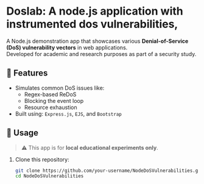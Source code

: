 # Doslab: A node.js application with instrumented dos vulnerabilities,

A Node.js demonstration app that showcases various **Denial-of-Service (DoS) vulnerability vectors** in web applications.  
Developed for academic and research purposes as part of a security study.

## 🚀 Features

- Simulates common DoS issues like:
  - Regex-based ReDoS
  - Blocking the event loop
  - Resource exhaustion
- Built using: `Express.js`, `EJS`, and `Bootstrap`

## 🧪 Usage

> ⚠️ This app is for **local educational experiments only**.
1. Clone this repository:
   ```bash
   git clone https://github.com/your-username/NodeDoSVulnerabilities.git
   cd NodeDoSVulnerabilities
